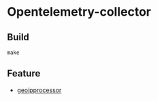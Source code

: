 # Opentelemetry-collector

## Build
```
make
```

## Feature
- [geoipprocessor](./processor/geoipprocessor)
